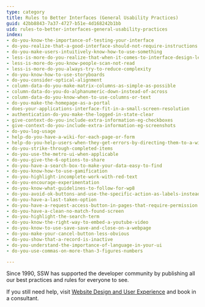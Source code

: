 ```yaml
---
type: category
title: Rules to Better Interfaces (General Usability Practices)
guid: 42bb8843-7a37-4727-b51e-4d168242b1bb
uid: rules-to-better-interfaces-general-usability-practices
index:
- do-you-know-the-importance-of-testing-your-interface
- do-you-realize-that-a-good-interface-should-not-require-instructions
- do-you-make-users-intuitively-know-how-to-use-something
- less-is-more-do-you-realize-that-when-it-comes-to-interface-design-less-is-more
- less-is-more-do-you-know-people-scan-not-read
- less-is-more-do-you-always-try-to-reduce-complexity
- do-you-know-how-to-use-storyboards
- do-you-consider-optical-alignment
- column-data-do-you-make-matrix-columns-as-simple-as-possible
- column-data-do-you-do-alphanumeric-down-instead-of-across
- column-data-do-you-know-when-to-use-columns-or-text
- do-you-make-the-homepage-as-a-portal
- does-your-applications-interface-fit-in-a-small-screen-resolution
- authentication-do-you-make-the-logged-in-state-clear
- give-context-do-you-include-extra-information-eg-checkboxes
- give-context-do-you-include-extra-information-eg-screenshots
- do-you-log-usage
- help-do-you-have-a-wiki-for-each-page-or-form
- help-do-you-help-users-when-they-get-errors-by-directing-them-to-a-wiki-or-kb
- do-you-strike-through-completed-items
- do-you-use-the-metro-ui-when-applicable
- do-you-give-the-6-options-to-share
- do-you-have-a-search-box-to-make-your-data-easy-to-find
- do-you-know-how-to-use-gamification
- do-you-highlight-incomplete-work-with-red-text
- do-you-encourage-experimentation
- do-you-know-what-guidelines-to-follow-for-wp8
- do-you-avoid-ok-buttons-and-use-the-specific-action-as-labels-instead
- do-you-have-a-last-taken-option
- do-you-have-a-request-access-button-in-pages-that-require-permission
- do-you-have-a-clean-no-match-found-screen
- do-you-highlight-the-search-term
- do-you-know-the-right-way-to-embed-a-youtube-video
- do-you-know-to-use-save-save-and-close-on-a-webpage
- do-you-make-your-cancel-button-less-obvious
- do-you-show-that-a-record-is-inactive
- do-you-understand-the-importance-of-language-in-your-ui
- do-you-use-commas-on-more-than-3-figures-numbers

---
```

<p>​Since 1990, SSW has supported the developer community by publishing all our best practices and rules for everyone to see.&#160;</p><p>If you still need help, visit&#160;<a href="http&#58;//www.ssw.com.au/ssw/Consulting/WebsiteDesignAndUserExperience.aspx">Website Design and User Experience​</a>&#160;and book in a consultant.​​</p>


